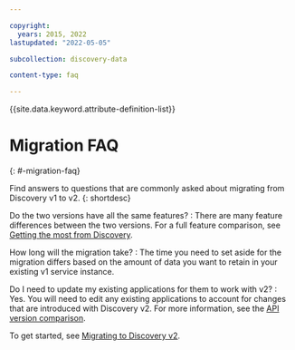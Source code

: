 ```yaml
---

copyright:
  years: 2015, 2022
lastupdated: "2022-05-05"

subcollection: discovery-data

content-type: faq

---
```


{{site.data.keyword.attribute-definition-list}}

# Migration FAQ
{: #-migration-faq}

Find answers to questions that are commonly asked about migrating from Discovery v1 to v2.
{: shortdesc}

Do the two versions have all the same features?
:   There are many feature differences between the two versions. For a full feature comparison, see [Getting the most from Discovery](/docs/discovery-data?topic=discovery-data-version-choose).

How long will the migration take?
:   The time you need to set aside for the migration differs based on the amount of data you want to retain in your existing v1 service instance.

Do I need to update my existing applications for them to work with v2?
:   Yes. You will need to edit any existing applications to account for changes that are introduced with Discovery v2. For more information, see the [API version comparison](/docs/discovery-data?topic=discovery-data-migrate-to-v2-api).

To get started, see [Migrating to Discovery v2](/docs/discovery-data?topic=discovery-data-migrate-to-v2).
